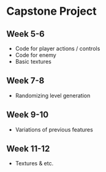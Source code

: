 # Capstone Project
 
## Week 5-6
- Code for player actions / controls
- Code for enemy
- Basic textures

## Week 7-8
- Randomizing level generation

## Week 9-10
- Variations of previous features

## Week 11-12
- Textures & etc.
